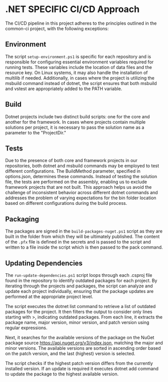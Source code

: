 # .NET SPECIFIC CI/CD Approach

The CI/CD pipeline in this project adheres to the principles outlined in the common-ci project, with the following exceptions:

## Environment

The script `setup-environment.ps1` is specific for each repository and is responsible for configuring essential environment variables required for running tests. These variables include the location of data files and the resource key. On Linux systems, it may also handle the installation of multilib if needed. Additionally, in cases where the project is utilizing the msbuild command instead of dotnet, the script ensures that both msbuild and vstest are appropriately added to the PATH variable. 


## Build

Dotnet projects  include two distinct build scripts: one for the core and another for the framework. In cases where projects contain multiple solutions per project, it is necessary to pass the solution name as a parameter to the "ProjectDir."

## Tests

Due to the presence of both core and framework projects in our repositories, both dotnet and msbuild commands may be employed to test different configurations. The BuildMethod parameter, specified in options.json, determines these commands. Instead of testing the solution file, the tests are performed on the assembly, enabling us to exclude framework projects that are not built. This approach helps us avoid the challenge of inconsistent behavior across different dotnet commands and addresses the problem of varying expectations for the bin folder location based on different configurations during the build process.

## Packaging 

The packages are signed in the `build-packages-nuget.ps1` script as they are built in the folder from which they will be ultimately published. The content of the `.pfx` file is defined in the secrets and is passed to the script and written to a file inside the script which is then passed to the pack command.

## Updating Dependencies 

The `run-update-dependencies.ps1` script loops through each .csproj file found in the repository to identify outdated packages for each project. By iterating through the projects and packages, the script can analyze and update each project individually, ensuring that the package updates are performed at the appropriate project level.

The script executes the dotnet list command to retrieve a list of outdated packages for the project. It then filters the output to consider only lines starting with >, indicating outdated packages. From each line, it extracts the package name, major version, minor version, and patch version using regular expressions.

Next, it searches for the available versions of the package on the NuGet package source https://api.nuget.org/v3/index.json, matching the major and minor versions. The available versions are sorted in ascending order based on the patch version, and the last (highest) version is selected.

The script checks if the highest patch version differs from the currently installed version. If an update is required it executes dotnet add command to update the package to the highest available version.